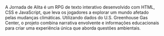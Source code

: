 A Jornada de Alita é um RPG de texto interativo desenvolvido com HTML, CSS e JavaScript, que leva os jogadores a explorar um mundo afetado pelas mudanças climáticas. 
Utilizando dados do U.S. Greenhouse Gas Center, o projeto combina narrativa envolvente e informações educacionais para criar uma experiência única que aborda questões ambientais.

